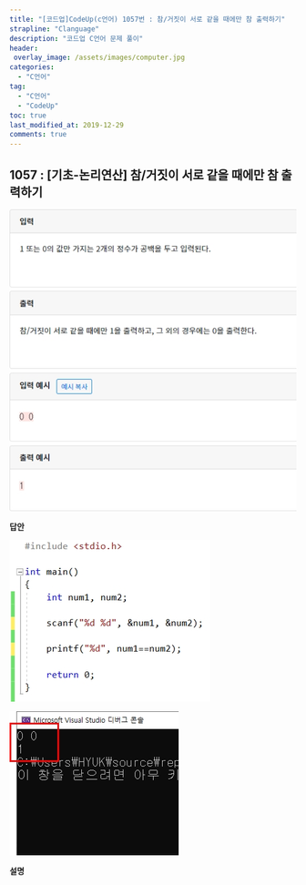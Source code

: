 ```yaml
---
title: "[코드업]CodeUp(c언어) 1057번 : 참/거짓이 서로 같을 때에만 참 출력하기"
strapline: "Clanguage"
description: "코드업 C언어 문제 풀이"
header:
 overlay_image: /assets/images/computer.jpg
categories:
  - "C언어"
tag:
  - "C언어"
  - "CodeUp"
toc: true
last_modified_at: 2019-12-29
comments: true
---
```


## 1057 : [기초-논리연산] 참/거짓이 서로 같을 때에만 참 출력하기

![c1057](/assets/images/c1057.jpg)

**답안**<br>

![c1057](/assets/images/c1057-2.jpg)

![c1057](/assets/images/c1057-1.jpg)

**설명**

